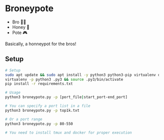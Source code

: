 # Broneypote

- Bro 🤜🤛
- Honey 🌹
- Pote 🎮

Basically, a honneypot for the bros!

## Setup

```bash
# Setup
sudo apt update && sudo apt install -y python3 python3-pip virtualenv docker tmux
virtualenv -p python3 .py3 && source .py3/bin/activate
pip install -r requirements.txt

# Usage
python3 broneypote.py -p [port_file|start_port-end_port]

# You can specify a port list in a file
python3 broneypote.py -p top1k.txt

# Or a port range
python3 broneypote.py -p 80-550

# You need to install tmux and docker for proper execution
```
